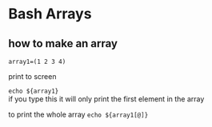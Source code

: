 # Bash Arrays

## how to make an array

`array1=(1 2 3 4)`</br>

print to screen</br>

`echo ${array1}`</br>
if you type this it will only print the first element in the array</br>

to print the whole array
`echo ${array1[@]}`
